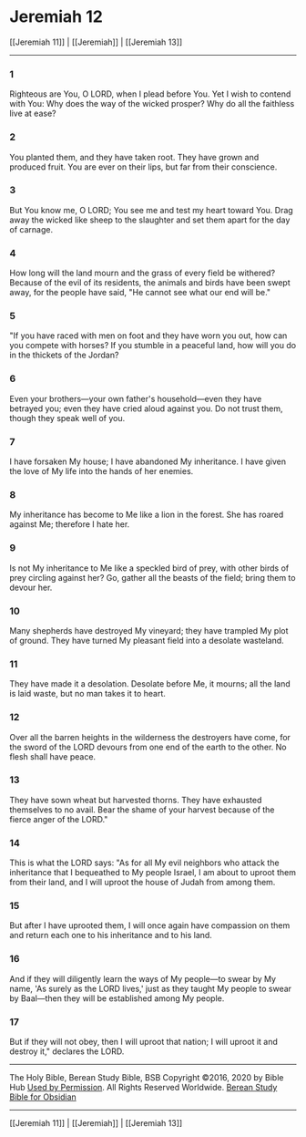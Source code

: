 # Jeremiah 12

[[Jeremiah 11]] | [[Jeremiah]] | [[Jeremiah 13]]

---

### 1
Righteous are You, O LORD, when I plead before You. Yet I wish to contend with You: Why does the way of the wicked prosper? Why do all the faithless live at ease?

### 2
You planted them, and they have taken root. They have grown and produced fruit. You are ever on their lips, but far from their conscience.

### 3
But You know me, O LORD; You see me and test my heart toward You. Drag away the wicked like sheep to the slaughter and set them apart for the day of carnage.

### 4
How long will the land mourn and the grass of every field be withered? Because of the evil of its residents, the animals and birds have been swept away, for the people have said, "He cannot see what our end will be."

### 5
"If you have raced with men on foot and they have worn you out, how can you compete with horses? If you stumble in a peaceful land, how will you do in the thickets of the Jordan?

### 6
Even your brothers—your own father's household—even they have betrayed you; even they have cried aloud against you. Do not trust them, though they speak well of you.

### 7
I have forsaken My house; I have abandoned My inheritance. I have given the love of My life into the hands of her enemies.

### 8
My inheritance has become to Me like a lion in the forest. She has roared against Me; therefore I hate her.

### 9
Is not My inheritance to Me like a speckled bird of prey, with other birds of prey circling against her? Go, gather all the beasts of the field; bring them to devour her.

### 10
Many shepherds have destroyed My vineyard; they have trampled My plot of ground. They have turned My pleasant field into a desolate wasteland.

### 11
They have made it a desolation. Desolate before Me, it mourns; all the land is laid waste, but no man takes it to heart.

### 12
Over all the barren heights in the wilderness the destroyers have come, for the sword of the LORD devours from one end of the earth to the other. No flesh shall have peace.

### 13
They have sown wheat but harvested thorns. They have exhausted themselves to no avail. Bear the shame of your harvest because of the fierce anger of the LORD."

### 14
This is what the LORD says: "As for all My evil neighbors who attack the inheritance that I bequeathed to My people Israel, I am about to uproot them from their land, and I will uproot the house of Judah from among them.

### 15
But after I have uprooted them, I will once again have compassion on them and return each one to his inheritance and to his land.

### 16
And if they will diligently learn the ways of My people—to swear by My name, 'As surely as the LORD lives,' just as they taught My people to swear by Baal—then they will be established among My people.

### 17
But if they will not obey, then I will uproot that nation; I will uproot it and destroy it," declares the LORD.

---

The Holy Bible, Berean Study Bible, BSB
Copyright ©2016, 2020 by Bible Hub
[Used by Permission](https://berean.bible/terms.htm). All Rights Reserved Worldwide.
[Berean Study Bible for Obsidian](https://github.com/gapmiss/berean-study-bible-for-obsidian)

---

[[Jeremiah 11]] | [[Jeremiah]] | [[Jeremiah 13]]

